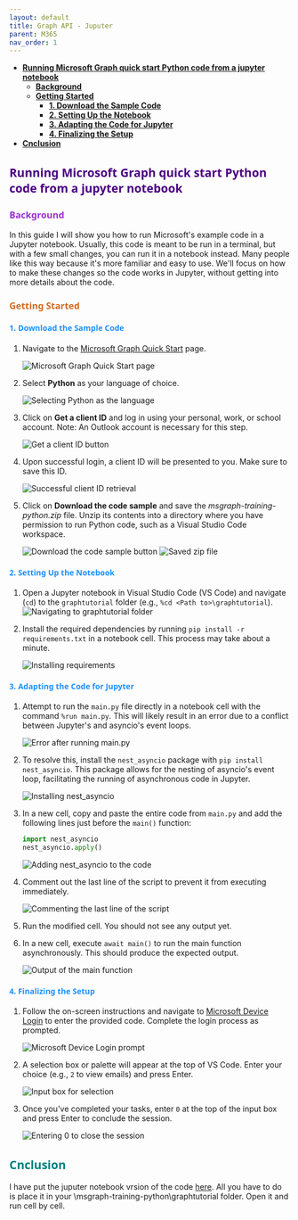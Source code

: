 ```yaml
---
layout: default
title: Graph API - Juputer
parent: M365
nav_order: 1
---
```

- [**Running Microsoft Graph quick start Python code from a jupyter notebook** ](#running-microsoft-graph-quick-start-python-code-from-a-jupyter-notebook-)
  - [**Background**](#background)
  - [**Getting Started**](#getting-started)
    - [**1. Download the Sample Code**](#1-download-the-sample-code)
    - [**2. Setting Up the Notebook**](#2-setting-up-the-notebook)
    - [**3. Adapting the Code for Jupyter**](#3-adapting-the-code-for-jupyter)
    - [**4. Finalizing the Setup**](#4-finalizing-the-setup)
- [**Cnclusion**](#cnclusion)

## <span style="color: Indigo;Font-family: Segoe UI, sans-serif;">**Running Microsoft Graph quick start Python code from a jupyter notebook** </span>

### <span style="color: DarkOrchid;Font-family: Segoe UI, sans-serif;">**Background**</span>
In this guide I will show you how to run Microsoft's example code in a Jupyter notebook. Usually, this code is meant to be run in a terminal, but with a few small changes, you can run it in a notebook instead. Many people like this way because it's more familiar and easy to use. We'll focus on how to make these changes so the code works in Jupyter, without getting into more details about the code.


### <span style="color: Chocolate;Font-family: Segoe UI, sans-serif;">**Getting Started**</span>

#### <span style="color: DodgerBlue;Font-family: Segoe UI, sans-serif;">**1. Download the Sample Code**</span>

1. Navigate to the [Microsoft Graph Quick Start](https://developer.microsoft.com/en-us/graph/quick-start) page.
   
   ![Microsoft Graph Quick Start page](image.png)
2. Select **Python** as your language of choice.
   
   ![Selecting Python as the language](image-1.png)
3. Click on **Get a client ID** and log in using your personal, work, or school account. Note: An Outlook account is necessary for this step.
   
   ![Get a client ID button](image-2.png)
4. Upon successful login, a client ID will be presented to you. Make sure to save this ID.
   
   ![Successful client ID retrieval](image-4.png)
5. Click on **Download the code sample** and save the *msgraph-training-python.zip* file. Unzip its contents into a directory where you have permission to run Python code, such as a Visual Studio Code workspace.
   
   ![Download the code sample button](image-5.png)
   ![Saved zip file](image-6.png)

#### <span style="color: DodgerBlue;Font-family: Segoe UI, sans-serif;">**2. Setting Up the Notebook**</span>

1. Open a Jupyter notebook in Visual Studio Code (VS Code) and navigate (`cd`) to the `graphtutorial` folder (e.g., `%cd <Path to>\graphtutorial`).
   ![Navigating to graphtutorial folder](image-8.png)
2. Install the required dependencies by running `pip install -r requirements.txt` in a notebook cell. This process may take about a minute.
   
   ![Installing requirements](image-9.png)

#### <span style="color: DodgerBlue;Font-family: Segoe UI, sans-serif;">**3. Adapting the Code for Jupyter**</span>

1. Attempt to run the `main.py` file directly in a notebook cell with the command `%run main.py`. This will likely result in an error due to a conflict between Jupyter's and asyncio's event loops.
   
   ![Error after running main.py](image-10.png)
2. To resolve this, install the `nest_asyncio` package with `pip install nest_asyncio`. This package allows for the nesting of asyncio's event loop, facilitating the running of asynchronous code in Jupyter.
   
   ![Installing nest_asyncio](image-11.png)
3. In a new cell, copy and paste the entire code from `main.py` and add the following lines just before the `main()` function:

    ```python
    import nest_asyncio
    nest_asyncio.apply()
    ```
   
   ![Adding nest_asyncio to the code](image-13.png)

4. Comment out the last line of the script to prevent it from executing immediately.
   
   ![Commenting the last line of the script](image-14.png)
5. Run the modified cell. You should not see any output yet.
6. In a new cell, execute `await main()` to run the main function asynchronously. This should produce the expected output.
   
   ![Output of the main function](image-15.png)

#### <span style="color: DodgerBlue;Font-family: Segoe UI, sans-serif;">**4. Finalizing the Setup**</span>

1. Follow the on-screen instructions and navigate to [Microsoft Device Login](https://microsoft.com/devicelogin) to enter the provided code. Complete the login process as prompted.
   
   ![Microsoft Device Login prompt](image-16.png)
2. A selection box or palette will appear at the top of VS Code. Enter your choice (e.g., `2` to view emails) and press Enter.
   
   ![Input box for selection](image-17.png)
3. Once you've completed your tasks, enter `0` at the top of the input box and press Enter to conclude the session.
   
   ![Entering 0 to close the session](image-18.png)

## <span style="color: Teal;Font-family: Segoe UI, sans-serif;">**Cnclusion**</span>

I have put the juputer notebook vrsion of the code [here](main.ipynb). All you have to do is place it in your \msgraph-training-python\graphtutorial folder. Open it and run cell by cell.
